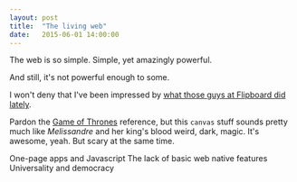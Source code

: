 ```yaml
---
layout: post
title:  "The living web"
date:   2015-06-01 14:00:00
---
```


The web is so simple. Simple, yet amazingly powerful.

And still, it's not powerful enough to some.

I won't deny that I've been impressed by [what those guys at Flipboard did lately](http://engineering.flipboard.com/2015/02/mobile-web/ "60FPS on the Mobile Web").

Pardon the [Game of Thrones](http://en.wikipedia.org/wiki/Game_of_Thrones) reference, but this `canvas` stuff sounds pretty much like *Melissandre* and her king's blood weird, dark, magic. It's awesome, yeah. But scary at the same time.

One-page apps and Javascript
The lack of basic web native features
Universality and democracy


